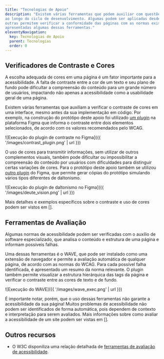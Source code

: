 ```yaml
---
title: "Tecnologias de Apoio"
description: "Existem várias ferramentas que podem auxiliar com questões de acessibilidade
ao longo do ciclo de desenvolvimento. Algumas podem ser aplicadas desde o protótipo da interface,
outras permitem verificar a conformidade das páginas com as normas existentes. A seguir serão
apresentadas algumas dessas ferramentas."
eleventyNavigation:
  key: Tecnologias de Apoio
  parent: Tecnologias
  order: 0
---
```


## Verificadores de Contraste e Cores

A escolha adequada de cores em uma página é um fator importante para a acessibilidade. A falta de
contraste entre a cor de um texto e seu plano de fundo pode dificultar a compreensão do conteúdo
para um grande número de usuários, impactando não apenas a acessibilidade como a usabilidade geral de
uma página. 

Existem várias ferramentas que auxiliam a verificar o contraste de cores em uma interface, mesmo
antes da sua implementação em código. Por exemplo, na construção do protótipo deste apoio foi utilizado [um plugin]() na plataforma Figma que informa o contraste entre dois elementos selecionados, de acordo com os valores recomendados pelo WCAG.

![Execução do plugin de contraste no Figma]({{ '/images/contrast_plugin.png' | url }})


O uso de cores para transmitir informações, sem utilizar de outros complementos visuais,
também pode dificultar ou impossibilitar a compreensão do conteúdo por usuários com dificuldades
para distinguir certas variações de cores. Para o protótipo deste apoio também se utilizou [outro plugin]() do Figma, que permite gerar cópias do protótipo simulando vários tipos diferentes de daltonismo. 

![Execução do plugin de daltonismo no Figma]({{ '/images/deute_vision.png' | url }})


Mais detalhes e exemplos específicos sobre o contraste e uso de cores podem ser vistos em [].

## Ferramentas de Avaliação

Algumas normas de acessibilidade podem ser verificadas com o auxílio de software especializado,
que analisa o conteúdo e estrutura de uma página e informam possíveis falhas.

Uma dessas ferramentas é o WAVE, que pode ser instalado como uma extensão de navegador e permite a
avaliação automática de qualquer página, de acordo com as normas do WCAG. Para cada possível falha
identificada, é apresentado um resumo da norma relevante. O plugin também permite visualizar
a estrutura hierárquica das tags da página e verificar o contraste entre as cores de texto e de fundo.

![Execução do WAVE]({{ '/images/wave_exec.png' | url }})

É importante notar, porém, que o uso dessas ferramentas não garante a acessibilidade da sua página!
Muitos problemas de acessibilidade não podem ser identificados de forma automática, pois dependem de contexto e interpretação para serem avaliados. Mais informações sobre como avaliar a acessibilidade de um site podem ser vistas em [].

## Outros recursos

- O W3C disponiliza uma relação detalhada de [ferramentas de avaliação de acessibilidade](https://www.w3.org/WAI/ER/tools/).